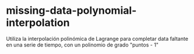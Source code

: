 # missing-data-polynomial-interpolation
Utiliza la interpolación polinómica de Lagrange para completar data faltante en una serie de tiempo, con un polinomio de grado "puntos - 1"
